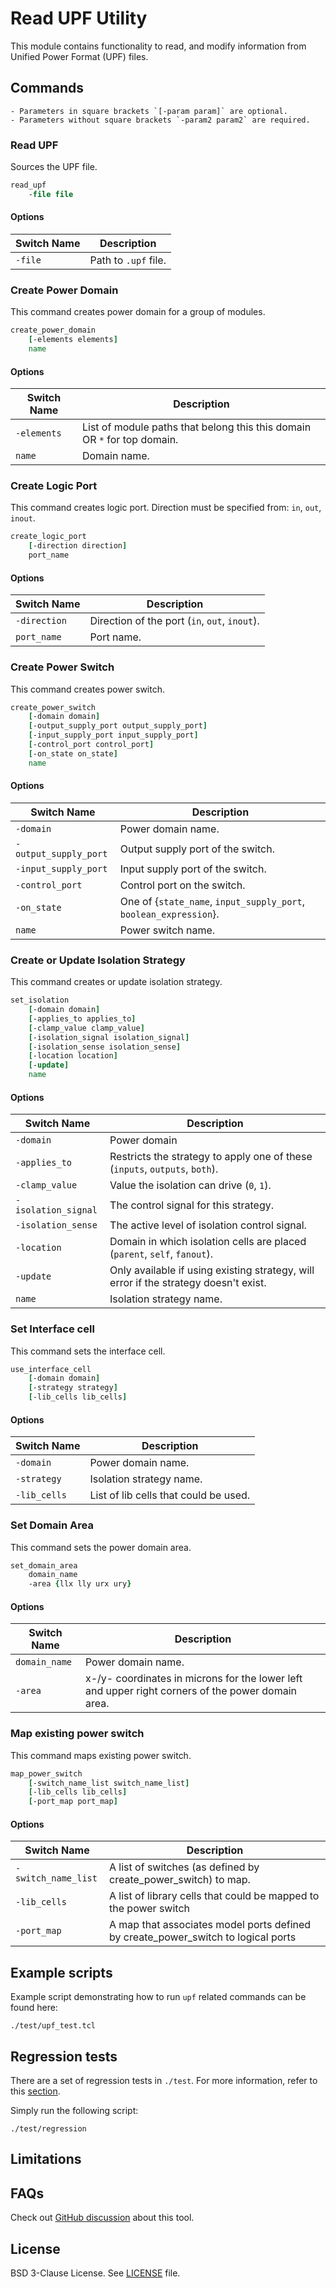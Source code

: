 # Read UPF Utility

This module contains functionality to read, and modify information
from Unified Power Format (UPF) files. 

## Commands

```{note}
- Parameters in square brackets `[-param param]` are optional.
- Parameters without square brackets `-param2 param2` are required.
```

### Read UPF

Sources the UPF file. 

```tcl
read_upf
    -file file
```

#### Options

| Switch Name | Description | 
| ----- | ----- |
| `-file` | Path to `.upf` file. |

### Create Power Domain

This command creates power domain for a group of modules.

```tcl
create_power_domain
    [-elements elements]
    name 
```

#### Options

| Switch Name | Description | 
| ----- | ----- |
| `-elements` | List of module paths that belong this this domain OR `*` for top domain. |
| `name` | Domain name. |

### Create Logic Port

This command creates logic port. Direction must be specified from:
`in`, `out`, `inout`.

```tcl
create_logic_port
    [-direction direction]
    port_name
```

#### Options

| Switch Name | Description | 
| ----- | ----- |
| `-direction` | Direction of the port (`in`, `out`, `inout`). |
| `port_name` | Port name. |

### Create Power Switch

This command creates power switch.

```tcl
create_power_switch
    [-domain domain]
    [-output_supply_port output_supply_port]
    [-input_supply_port input_supply_port]
    [-control_port control_port]
    [-on_state on_state]
    name
```

#### Options

| Switch Name | Description | 
| ----- | ----- |
| `-domain` | Power domain name. |
| `-output_supply_port` | Output supply port of the switch. |
| `-input_supply_port` | Input supply port of the switch. |
| `-control_port` | Control port on the switch. |
| `-on_state` | One of {`state_name`, `input_supply_port`, `boolean_expression`}. |
| `name` | Power switch name. |

### Create or Update Isolation Strategy 

This command creates or update isolation strategy.

```tcl 
set_isolation
    [-domain domain]
    [-applies_to applies_to]
    [-clamp_value clamp_value]
    [-isolation_signal isolation_signal]
    [-isolation_sense isolation_sense]
    [-location location]
    [-update]
    name
```

#### Options

| Switch Name | Description | 
| ----- | ----- |
| `-domain` | Power domain |
| `-applies_to` | Restricts the strategy to apply one of these (`inputs`, `outputs`, `both`). |
| `-clamp_value` | Value the isolation can drive (`0`, `1`). |
| `-isolation_signal` | The control signal for this strategy. |
| `-isolation_sense` | The active level of isolation control signal. |
| `-location` | Domain in which isolation cells are placed (`parent`, `self`, `fanout`). |
| `-update` | Only available if using existing strategy, will error if the strategy doesn't exist. |
| `name` | Isolation strategy name. |

### Set Interface cell

This command sets the interface cell.

```tcl 
use_interface_cell
    [-domain domain]
    [-strategy strategy]
    [-lib_cells lib_cells]
```

#### Options

| Switch Name | Description | 
| ----- | ----- |
| `-domain` | Power domain name. |
| `-strategy` | Isolation strategy name. |
| `-lib_cells` | List of lib cells that could be used. |

### Set Domain Area

This command sets the power domain area.

```tcl
set_domain_area
    domain_name
    -area {llx lly urx ury}
```

#### Options

| Switch Name | Description | 
| ----- | ----- |
| `domain_name` | Power domain name. |
| `-area` | x-/y- coordinates in microns for the lower left and upper right corners of the power domain area. |


### Map existing power switch

This command maps existing power switch.

```tcl 
map_power_switch
    [-switch_name_list switch_name_list]
    [-lib_cells lib_cells]
    [-port_map port_map]
```

#### Options

| Switch Name | Description | 
| ----- | ----- |
| `-switch_name_list` |  A list of switches (as defined by create_power_switch) to map. |
| `-lib_cells` | A list of library cells that could be mapped to the power switch |
| `-port_map` | A map that associates model ports defined by create_power_switch to logical ports |

## Example scripts

Example script demonstrating how to run `upf` related commands can be found here:

```
./test/upf_test.tcl
```

## Regression tests

There are a set of regression tests in `./test`. For more information, refer to this [section](../../README.md#regression-tests). 

Simply run the following script: 

```shell
./test/regression
```

## Limitations

## FAQs

Check out [GitHub discussion](https://github.com/The-OpenROAD-Project/OpenROAD/discussions/categories/q-a?discussions_q=category%3AQ%26A+upf)
about this tool.

## License

BSD 3-Clause License. See [LICENSE](LICENSE) file.
